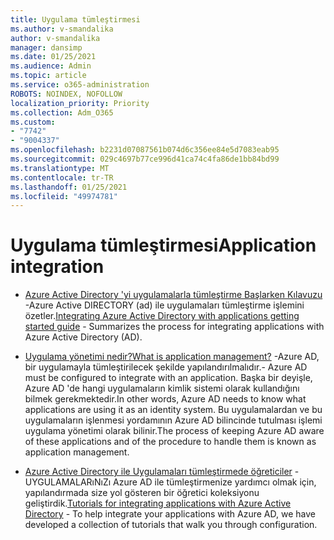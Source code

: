 ```yaml
---
title: Uygulama tümleştirmesi
ms.author: v-smandalika
author: v-smandalika
manager: dansimp
ms.date: 01/25/2021
ms.audience: Admin
ms.topic: article
ms.service: o365-administration
ROBOTS: NOINDEX, NOFOLLOW
localization_priority: Priority
ms.collection: Adm_O365
ms.custom:
- "7742"
- "9004337"
ms.openlocfilehash: b2231d07087561b074d6c356ee84e5d7083eab95
ms.sourcegitcommit: 029c4697b77ce996d41ca74c4fa86de1bb84bd99
ms.translationtype: MT
ms.contentlocale: tr-TR
ms.lasthandoff: 01/25/2021
ms.locfileid: "49974781"
---
```

# <a name="application--integration"></a><span data-ttu-id="b3115-102">Uygulama tümleştirmesi</span><span class="sxs-lookup"><span data-stu-id="b3115-102">Application  integration</span></span>

- <span data-ttu-id="b3115-103">[Azure Active Directory 'yi uygulamalarla tümleştirme Başlarken Kılavuzu](https://docs.microsoft.com/azure/active-directory/manage-apps/plan-an-application-integration)  -Azure Active DIRECTORY (ad) ile uygulamaları tümleştirme işlemini özetler.</span><span class="sxs-lookup"><span data-stu-id="b3115-103">[Integrating Azure Active Directory with applications getting started guide](https://docs.microsoft.com/azure/active-directory/manage-apps/plan-an-application-integration)  - Summarizes the process for integrating applications with Azure Active Directory (AD).</span></span>

- [<span data-ttu-id="b3115-104">Uygulama yönetimi nedir?</span><span class="sxs-lookup"><span data-stu-id="b3115-104">What is application management?</span></span>](https://docs.microsoft.com/azure/active-directory/manage-apps/what-is-application-management)  <span data-ttu-id="b3115-105">-Azure AD, bir uygulamayla tümleştirilecek şekilde yapılandırılmalıdır.</span><span class="sxs-lookup"><span data-stu-id="b3115-105">- Azure AD must be configured to integrate with an application.</span></span> <span data-ttu-id="b3115-106">Başka bir deyişle, Azure AD 'de hangi uygulamaların kimlik sistemi olarak kullandığını bilmek gerekmektedir.</span><span class="sxs-lookup"><span data-stu-id="b3115-106">In other words, Azure AD needs to know what applications are using it as an identity system.</span></span> <span data-ttu-id="b3115-107">Bu uygulamalardan ve bu uygulamaların işlenmesi yordamının Azure AD bilincinde tutulması işlemi uygulama yönetimi olarak bilinir.</span><span class="sxs-lookup"><span data-stu-id="b3115-107">The process of keeping Azure AD aware of these applications and of the procedure to handle them is known as application management.</span></span>

- <span data-ttu-id="b3115-108">[Azure Active Directory ile Uygulamaları tümleştirmede öğreticiler](https://docs.microsoft.com/azure/active-directory/saas-apps/tutorial-list)  -UYGULAMALARıNıZı Azure AD ile tümleştirmenize yardımcı olmak için, yapılandırmada size yol gösteren bir öğretici koleksiyonu geliştirdik.</span><span class="sxs-lookup"><span data-stu-id="b3115-108">[Tutorials for integrating applications with Azure Active Directory](https://docs.microsoft.com/azure/active-directory/saas-apps/tutorial-list)  - To help integrate your applications with Azure AD, we have developed a collection of tutorials that walk you through configuration.</span></span>


